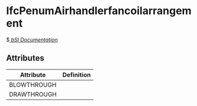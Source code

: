 IfcPenumAirhandlerfancoilarrangement
====================================
$[ _bSI
Documentation_](https://standards.buildingsmart.org/IFC/DEV/IFC4_2/FINAL/HTML/schema//pset/penum_airhandlerfancoilarrangement.htm)


Attributes
----------
| Attribute   | Definition   |
|-------------|--------------|
| BLOWTHROUGH |              |
| DRAWTHROUGH |              |
